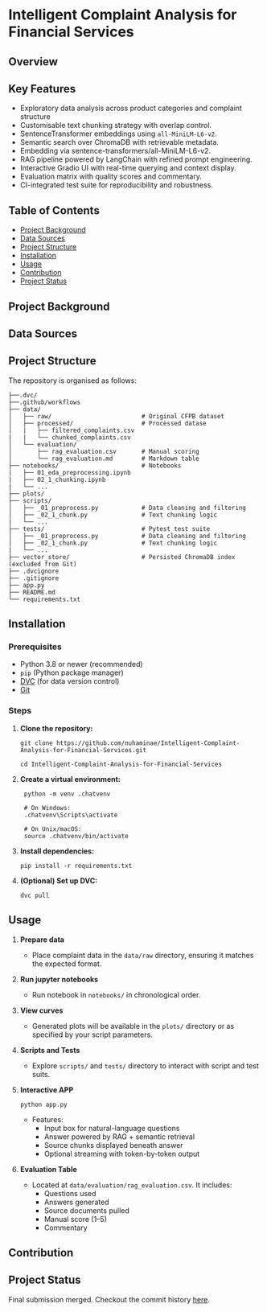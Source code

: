 # Intelligent Complaint Analysis for Financial Services

## Overview


## Key Features
- Exploratory data analysis across product categories and complaint structure
- Customisable text chunking strategy with overlap control.
- SentenceTransformer embeddings using `all-MiniLM-L6-v2`.
- Semantic search over ChromaDB with retrievable metadata. 
- Embedding via sentence-transformers/all-MiniLM-L6-v2.
- RAG pipeline powered by LangChain with refined prompt engineering.
- Interactive Gradio UI with real-time querying and context display.
- Evaluation matrix with quality scores and commentary.
- CI-integrated test suite for reproducibility and robustness.

## Table of Contents
- [Project Background](#project-background)
- [Data Sources](#data-sources)
- [Project Structure](#project-structure)
- [Installation](#installation)
- [Usage](#usage)
- [Contribution](#contribution)
- [Project Status](#project-status)

## Project Background

## Data Sources

## Project Structure
The repository is organised as follows:
```
├──.dvc/
├──.github/workflows
├── data/
│   ├── raw/                         # Original CFPB dataset
│   ├── processed/                   # Processed datase
│   |   ├── filtered_complaints.csv      
|   |   └── chunked_complaints.csv
│   └── evaluation/
│       ├── rag_evaluation.csv       # Manual scoring
│       └── rag_evaluation.md        # Markdown table
├── notebooks/                       # Notebooks
|   ├── 01_eda_preprocessing.ipynb
|   ├── 02_1_chunking.ipynb
|   └── ...
├── plots/
├── scripts/
│   ├── _01_preprocess.py            # Data cleaning and filtering
│   ├── _02_1_chunk.py               # Text chunking logic
|   └── ...
├── tests/                           # Pytest test suite
│   ├── _01_preprocess.py            # Data cleaning and filtering
│   ├── _02_1_chunk.py               # Text chunking logic
|   └── ...
├── vector_store/                    # Persisted ChromaDB index (excluded from Git)
├── .dvcignore
├── .gitignore
├── app.py
├── README.md
└── requirements.txt
```

## Installation

### Prerequisites

- Python 3.8 or newer (recommended)
- `pip` (Python package manager)
- [DVC](https://dvc.org/) (for data version control)
- [Git](https://git-scm.com/)

### Steps
1. **Clone the repository:**
    ```
    git clone https://github.com/nuhaminae/Intelligent-Complaint-Analysis-for-Financial-Services.git

    cd Intelligent-Complaint-Analysis-for-Financial-Services
    ```

2. **Create a virtual environment:**
   ```
    python -m venv .chatvenv

    # On Windows:
    .chatvenv\Scripts\activate

    # On Unix/macOS:
    source .chatvenv/bin/activate
    ```

3. **Install dependencies:**
    ```
    pip install -r requirements.txt
    ```

4. **(Optional) Set up DVC:**
    ```
    dvc pull
    ```

## Usage
1. **Prepare data**
   - Place complaint data in the `data/raw` directory, ensuring it matches the expected format.

2. **Run jupyter notebooks**
   - Run notebook in `notebooks/` in chronological order. 

3. **View curves**
   - Generated plots will be available in the `plots/` directory or as specified by your script parameters.

4. **Scripts and Tests**
   - Explore `scripts/` and `tests/` directory to interact with script and test suits.

5. **Interactive APP** 
   ```
   python app.py
   ```
   - Features:
      - Input box for natural-language questions
      - Answer powered by RAG + semantic retrieval
      - Source chunks displayed beneath answer
      - Optional streaming with token-by-token output
6. **Evaluation Table**
   - Located at `data/evaluation/rag_evaluation.csv`. It includes: 
      - Questions used
      - Answers generated
      - Source documents pulled
      - Manual score (1–5)
      - Commentary

## Contribution

## Project Status
Final submission merged. Checkout the commit history [here](https://github.com/nuhaminae/Intelligent-Complaint-Analysis-for-Financial-Services/commits?author=nuhaminae). 

